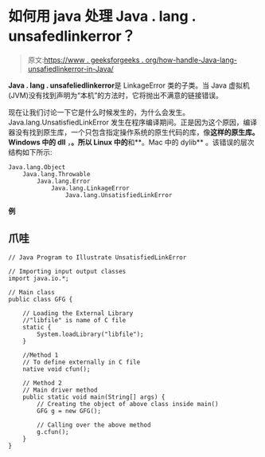 # 如何用 java 处理 Java . lang . unsafedlinkerror？

> 原文:[https://www . geeksforgeeks . org/how-handle-Java-lang-unsafiedlinkerror-in-Java/](https://www.geeksforgeeks.org/how-to-handle-java-lang-unsatisfiedlinkerror-in-java/)

**Java . lang . unsafeliedlinkerror**是 LinkageError 类的子类。当 Java 虚拟机(JVM)没有找到声明为“本机”的方法时，它将抛出不满意的链接错误。

现在让我们讨论一下它是什么时候发生的，为什么会发生。Java.lang.UnsatisfiedLinkError 发生在程序编译期间。正是因为这个原因，编译器没有找到原生库，一个只包含指定操作系统的原生代码的库，像**这样的原生库。Windows 中的 dll** ，**。所以 Linux 中的**和**。Mac 中的 dylib** 。该错误的层次结构如下所示:

```
Java.lang.Object
    Java.lang.Throwable
        Java.lang.Error
            Java.lang.LinkageError
                Java.lang.UnsatisfiedLinkError
```

**例**

## 爪哇

```
// Java Program to Illustrate UnsatisfiedLinkError

// Importing input output classes
import java.io.*;

// Main class
public class GFG {

    // Loading the External Library
    //"libfile" is name of C file
    static {
        System.loadLibrary("libfile");
    }

    //Method 1
    // To define externally in C file
    native void cfun();

    // Method 2
    // Main driver method
    public static void main(String[] args) {
        // Creating the object of above class inside main()
        GFG g = new GFG();

        // Calling over the above method
        g.cfun();
    }
}
```